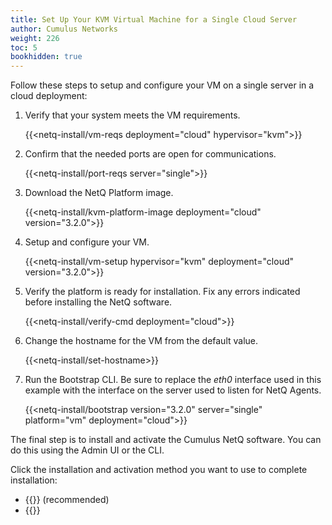 ```yaml
---
title: Set Up Your KVM Virtual Machine for a Single Cloud Server
author: Cumulus Networks
weight: 226
toc: 5
bookhidden: true
---
```

Follow these steps to setup and configure your VM on a single server in a cloud deployment:

1. Verify that your system meets the VM requirements.

    {{<netq-install/vm-reqs deployment="cloud" hypervisor="kvm">}}

2. Confirm that the needed ports are open for communications.

    {{<netq-install/port-reqs server="single">}}

3. Download the NetQ Platform image.

    {{<netq-install/kvm-platform-image deployment="cloud" version="3.2.0">}}

4. Setup and configure your VM.

    {{<netq-install/vm-setup hypervisor="kvm" deployment="cloud" version="3.2.0">}}

5. Verify the platform is ready for installation. Fix any errors indicated before installing the NetQ software.

    {{<netq-install/verify-cmd deployment="cloud">}}

6. Change the hostname for the VM from the default value.

    {{<netq-install/set-hostname>}}

7. Run the Bootstrap CLI. Be sure to replace the *eth0* interface used in this example with the interface on the server used to listen for NetQ Agents.

    {{<netq-install/bootstrap version="3.2.0" server="single" platform="vm" deployment="cloud">}}

The final step is to install and activate the Cumulus NetQ software.  You can do this using the Admin UI or the CLI.

Click the installation and activation method you want to use to complete installation:

- {{<link title="Install NetQ Using the Admin UI" text="Use the Admin UI">}} (recommended)
- {{<link title="Install NetQ Using the CLI" text="Use the CLI">}}
